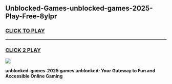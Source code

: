 
## Unblocked-Games-unblocked-games-2025-Play-Free-8ylpr
<h3>
<a href="https://premium76.site?title=unblocked-games-2025&ref=10A">CLICK TO PLAY</a></h3>
<hr>

<h3>
<a href="https://premium76.site?title=unblocked-games-2025&ref=10A">CLICK 2 PLAY</a>
  
</h3>

<a href="https://premium76.site?title=unblocked-games-2025&ref=10A"><img src="https://clearcache.store/games.png"></a>


**unblocked-games-2025 games unblocked: Your Gateway to Fun and Accessible Online Gaming**
